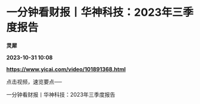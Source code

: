 # 一分钟看财报丨华神科技：2023年三季度报告
**灵犀**

**2023-10-31 10:08**

**https://www.yicai.com/video/101891368.html**

点击视频，速览要点──

一分钟看财报丨华神科技：2023年三季度报告
